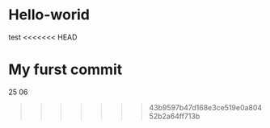# Hello-worid
test
<<<<<<< HEAD

My furst commit
=======
25 06
>>>>>>> 43b9597b47d168e3ce519e0a80452b2a64ff713b
